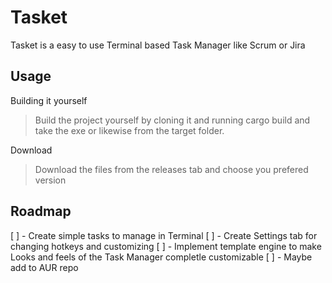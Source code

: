 # Tasket
Tasket is a easy to use Terminal based Task Manager like Scrum or Jira

Usage
------
Building it yourself
> Build the project yourself by cloning it and running cargo build and take the exe or likewise from the target folder.

Download
> Download the files from the releases tab and choose you prefered version

Roadmap
------
[ ] - Create simple tasks to manage in Terminal
[ ] - Create Settings tab for changing hotkeys and customizing
[ ] - Implement template engine to make Looks and feels of the Task Manager completle customizable
[ ] - Maybe add to AUR repo

